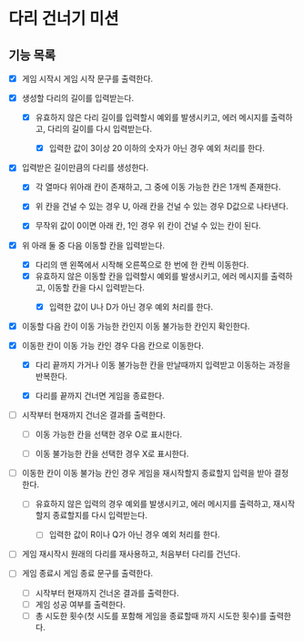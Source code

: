 # 다리 건너기 미션

## 기능 목록

- [x] 게임 시작시 게임 시작 문구를 출력한다.


- [x] 생성할 다리의 길이를 입력받는다.
    - [x] 유효하지 않은 다리 길이를 입력할시 예외를 발생시키고, 에러 메시지를 출력하고, 다리의 길이를 다시 입력받는다.
        - [x] 입력한 값이 3이상 20 이하의 숫자가 아닌 경우 예외 처리를 한다.


- [x] 입력받은 길이만큼의 다리를 생성한다.
    - [x] 각 열마다 위아래 칸이 존재하고, 그 중에 이동 가능한 칸은 1개씩 존재한다.
    - [x] 위 칸을 건널 수 있는 경우 U, 아래 칸을 건널 수 있는 경우 D값으로 나타낸다.
    - [x] 무작위 값이 0이면 아래 칸, 1인 경우 위 칸이 건널 수 있는 칸이 된다.


- [x] 위 아래 둘 중 다음 이동할 칸을 입력받는다.
    - [x] 다리의 맨 왼쪽에서 시작해 오른쪽으로 한 번에 한 칸씩 이동한다.
    - [x] 유효하지 않은 이동할 칸을 입력할시 예외를 발생시키고, 에러 메시지를 출력하고, 이동할 칸을 다시 입력받는다.
        - [x] 입력한 값이 U나 D가 아닌 경우 예외 처리를 한다.


- [x] 이동할 다음 칸이 이동 가능한 칸인지 이동 불가능한 칸인지 확인한다.


- [x] 이동한 칸이 이동 가능 칸인 경우 다음 칸으로 이동한다.
    - [x] 다리 끝까지 가거나 이동 불가능한 칸을 만날때까지 입력받고 이동하는 과정을 반복한다.
    - [x] 다리를 끝까지 건너면 게임을 종료한다.


- [ ] 시작부터 현재까지 건너온 결과를 출력한다.
    - [ ] 이동 가능한 칸을 선택한 경우 O로 표시한다.
    - [ ] 이동 불가능한 칸을 선택한 경우 X로 표시한다.


- [ ] 이동한 칸이 이동 불가능 칸인 경우 게임을 재시작할지 종료할지 입력을 받아 결정한다.
    - [ ] 유효하지 않은 입력의 경우 예외를 발생시키고, 에러 메시지를 출력하고, 재시작할지 종료할지를 다시 입력받는다.
        - [ ] 입력한 값이 R이나 Q가 아닌 경우 예외 처리를 한다.


- [ ] 게임 재시작시 원래의 다리를 재사용하고, 처음부터 다리를 건넌다.


- [ ] 게임 종료시 게임 종료 문구를 출력한다.
    - [ ] 시작부터 현재까지 건너온 결과를 출력한다.
    - [ ] 게임 성공 여부를 출력한다.
    - [ ] 총 시도한 횟수(첫 시도를 포함해 게임을 종료할때 까지 시도한 횟수)를 출력한다.
